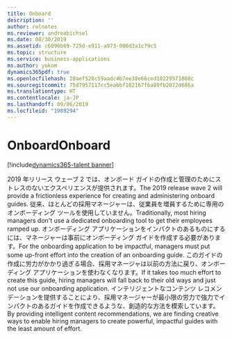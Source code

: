 ```yaml
---
title: Onboard
description: ''
author: relnotes
ms.reviewer: andreabichsel
ms.date: 08/30/2019
ms.assetid: c6096b69-725d-e911-a973-000d3a1c79c5
ms.topic: structure
ms.service: business-applications
ms.author: yukom
dynamics365pdf: true
ms.openlocfilehash: 28aef528c59aadc4b7ee38e66ced10229571808c
ms.sourcegitcommit: 75d7957117cc5eabbf102167fba80fb2072d686a
ms.translationtype: HT
ms.contentlocale: ja-JP
ms.lasthandoff: 09/06/2019
ms.locfileid: "1989294"
---
```

# <a name="onboard"></a><span data-ttu-id="16a91-102">Onboard</span><span class="sxs-lookup"><span data-stu-id="16a91-102">Onboard</span></span>

[!include[dynamics365-talent banner](../includes/dynamics365-talent.md)]

<!--structure start-->
<span data-ttu-id="16a91-103">2019 年リリース ウェーブ 2 では、オンボード ガイドの作成と管理のためにストレスのないエクスペリエンスが提供されます。</span><span class="sxs-lookup"><span data-stu-id="16a91-103">The 2019 release wave 2 will provide a frictionless experience for creating and administering onboard guides.</span></span> <span data-ttu-id="16a91-104">従来、ほとんどの採用マネージャーは、従業員を増員するために専用のオンボーディング ツールを使用していません。</span><span class="sxs-lookup"><span data-stu-id="16a91-104">Traditionally, most hiring managers don't use a dedicated onboarding tool to get their employees ramped up.</span></span> <span data-ttu-id="16a91-105">オンボーディング アプリケーションをインパクトのあるものにするには、マネージャーは事前にオンボーディング ガイドを作成する必要があります。</span><span class="sxs-lookup"><span data-stu-id="16a91-105">For the onboarding application to be impactful, managers must put some up-front effort into the creation of an onboarding guide.</span></span> <span data-ttu-id="16a91-106">このガイドの作成に労力がかかり過ぎる場合、採用マネージャは以前の方法に戻り、オンボーディング アプリケーションを使わなくなります。</span><span class="sxs-lookup"><span data-stu-id="16a91-106">If it takes too much effort to create this guide, hiring managers will fall back to their old ways and just not use our onboarding application.</span></span> <span data-ttu-id="16a91-107">インテリジェントなコンテンツ レコメンデーションを提供することにより、採用マネージャーが最小限の労力で強力でインパクトのあるガイドを作成できるような、創造的な方法を模索しています。</span><span class="sxs-lookup"><span data-stu-id="16a91-107">By providing intelligent content recommendations, we are finding creative ways to enable hiring managers to create powerful, impactful guides with the least amount of effort.</span></span>
<!--structure end-->



